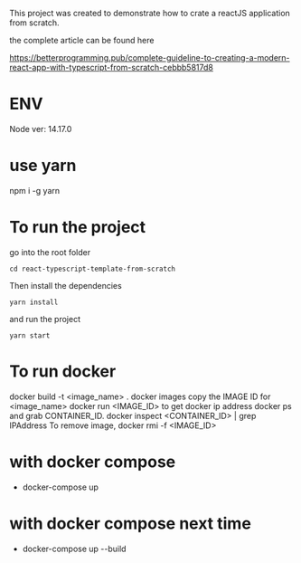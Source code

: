 This project was created to demonstrate how to crate a reactJS application from scratch.

the complete article can be found here

https://betterprogramming.pub/complete-guideline-to-creating-a-modern-react-app-with-typescript-from-scratch-cebbb5817d8
         
# ENV
Node ver: 14.17.0
# use yarn
npm i -g yarn

# To run the project

go into the root folder

```
cd react-typescript-template-from-scratch
```

Then install the dependencies

```
yarn install
```

and run the project

```
yarn start
```
# To run docker
docker build -t <image_name> .
docker images copy the IMAGE ID for <image_name>
docker run <IMAGE_ID>
to get docker ip address docker ps and grab CONTAINER_ID. docker inspect <CONTAINER_ID> | grep IPAddress
To remove image, docker rmi -f <IMAGE_ID>

# with docker compose
- docker-compose up
# with docker compose next time
- docker-compose up --build